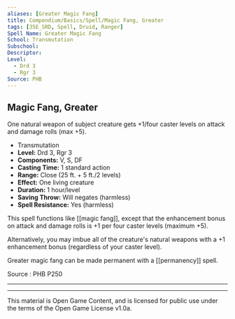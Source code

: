 ```yaml
---
aliases: [Greater Magic Fang]
title: Compendium/Basics/Spell/Magic Fang, Greater
tags: [35E_SRD, Spell, Druid, Ranger]
Spell Name: Greater Magic Fang
School: Transmutation
Subschool: 
Descriptor: 
Level:
  - Drd 3
  - Rgr 3
Source: PHB
---
```



## Magic Fang, Greater

One natural weapon of subject creature gets +1/four caster levels on attack and damage rolls (max +5).

*   Transmutation
*   **Level:** Drd 3, Rgr 3
*   **Components:** V, S, DF
*   **Casting Time:** 1 standard action
*   **Range:** Close (25 ft. + 5 ft./2 levels)
*   **Effect:** One living creature
*   **Duration:** 1 hour/level
*   **Saving Throw:** Will negates (harmless)
*   **Spell Resistance:** Yes (harmless)

This spell functions like [[magic fang]], except that the enhancement bonus on attack and damage rolls is +1 per four caster levels (maximum +5).

Alternatively, you may imbue all of the creature's natural weapons with a +1 enhancement bonus (regardless of your caster level).

Greater magic fang can be made permanent with a [[permanency]] spell.

Source : PHB P250

---

---

This material is Open Game Content, and is licensed for public use under
the terms of the Open Game License v1.0a.
